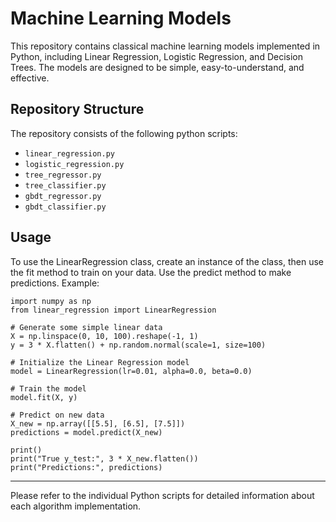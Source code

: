 # Machine Learning Models

This repository contains classical machine learning models implemented in Python, including Linear Regression,
Logistic Regression, and Decision Trees. The models are designed to be simple, easy-to-understand, and effective.

## Repository Structure
The repository consists of the following python scripts:

* `linear_regression.py`
* `logistic_regression.py`
* `tree_regressor.py`
* `tree_classifier.py`
* `gbdt_regressor.py`
* `gbdt_classifier.py`

## Usage
To use the LinearRegression class, create an instance of the class, then use the fit method to train on your data. 
Use the predict method to make predictions. Example:

```
import numpy as np
from linear_regression import LinearRegression

# Generate some simple linear data
X = np.linspace(0, 10, 100).reshape(-1, 1)
y = 3 * X.flatten() + np.random.normal(scale=1, size=100)

# Initialize the Linear Regression model
model = LinearRegression(lr=0.01, alpha=0.0, beta=0.0)

# Train the model
model.fit(X, y)

# Predict on new data
X_new = np.array([[5.5], [6.5], [7.5]])
predictions = model.predict(X_new)

print()
print("True y_test:", 3 * X_new.flatten())
print("Predictions:", predictions)
```

---
Please refer to the individual Python scripts for detailed information about each algorithm implementation.